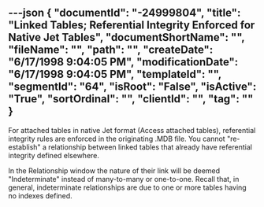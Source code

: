 ---json
{
  "documentId": "-24999804",
  "title": "Linked Tables; Referential Integrity Enforced for Native Jet Tables",
  "documentShortName": "",
  "fileName": "",
  "path": "",
  "createDate": "6/17/1998 9:04:05 PM",
  "modificationDate": "6/17/1998 9:04:05 PM",
  "templateId": "",
  "segmentId": "64",
  "isRoot": "False",
  "isActive": "True",
  "sortOrdinal": "",
  "clientId": "",
  "tag": ""
}
---

For attached tables in native Jet format (Access attached tables), referential integrity rules are enforced in the originating .MDB file. You cannot &quot;re-establish&quot; a relationship between linked tables that already have referential integrity defined elsewhere.

In the Relationship window the nature of their link will be deemed &quot;Indeterminate&quot; instead of many-to-many or one-to-one. Recall that, in general, indeterminate relationships are due to one or more tables having no indexes defined.
